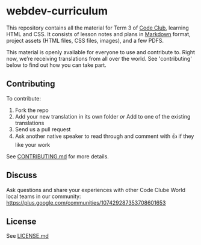 webdev-curriculum
=================

This repository contains all the material for Term 3 of [Code Club][codeclub], learning HTML and CSS.
It consists of lesson notes and plans in [Markdown][markdown] format, project assets (HTML files, CSS files, images), and a few PDFS.

This material is openly available for everyone to use and contribute to.
Right now, we’re receiving translations from all over the world.
See 'contributing' below to find out how you can take part.

## Contributing

To contribute:

1. Fork the repo
2. Add your new translation in its own folder *or*
   Add to one of the existing translations
3. Send us a pull request
4. Ask another native speaker to read through and comment with :+1:
   if they like your work

See [CONTRIBUTING.md](CONTRIBUTING.md) for more details.
## Discuss
Ask questions and share your experiences with other Code Clube World local teams in our community:
https://plus.google.com/communities/107429287353708601653

## License

See [LICENSE.md](LICENSE.md)

[codeclub]: http://codeclubworld.org/
[markdown]: http://daringfireball.net/projects/markdown/
[scratch]: http://scratch.mit.edu/
